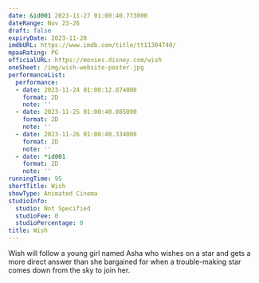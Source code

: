 ```yaml
---
date: &id001 2023-11-27 01:00:40.773000
dateRange: Nov 23-26
draft: false
expiryDate: 2023-11-28
imdbURL: https://www.imdb.com/title/tt11304740/
mpaaRating: PG
officialURL: https://movies.disney.com/wish
oneSheet: /img/wish-website-poster.jpg
performanceList:
  performance:
  - date: 2023-11-24 01:00:12.874000
    format: 2D
    note: ''
  - date: 2023-11-25 01:00:40.085000
    format: 2D
    note: ''
  - date: 2023-11-26 01:00:40.334000
    format: 2D
    note: ''
  - date: *id001
    format: 2D
    note: ''
runningTime: 95
shortTitle: Wish
showType: Animated Cinema
studioInfo:
  studio: Not Specified
  studioFee: 0
  studioPercentage: 0
title: Wish
---
```


Wish will follow a young girl named Asha who wishes on a star and gets a more direct answer than she bargained for when a trouble-making star comes down from the sky to join her.